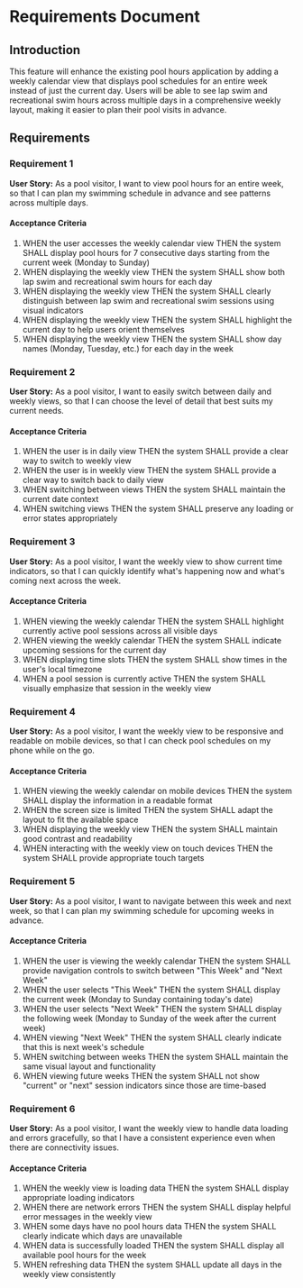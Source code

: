 # Requirements Document

## Introduction

This feature will enhance the existing pool hours application by adding a weekly calendar view that displays pool schedules for an entire week instead of just the current day. Users will be able to see lap swim and recreational swim hours across multiple days in a comprehensive weekly layout, making it easier to plan their pool visits in advance.

## Requirements

### Requirement 1

**User Story:** As a pool visitor, I want to view pool hours for an entire week, so that I can plan my swimming schedule in advance and see patterns across multiple days.

#### Acceptance Criteria

1. WHEN the user accesses the weekly calendar view THEN the system SHALL display pool hours for 7 consecutive days starting from the current week (Monday to Sunday)
2. WHEN displaying the weekly view THEN the system SHALL show both lap swim and recreational swim hours for each day
3. WHEN displaying the weekly view THEN the system SHALL clearly distinguish between lap swim and recreational swim sessions using visual indicators
4. WHEN displaying the weekly view THEN the system SHALL highlight the current day to help users orient themselves
5. WHEN displaying the weekly view THEN the system SHALL show day names (Monday, Tuesday, etc.) for each day in the week

### Requirement 2

**User Story:** As a pool visitor, I want to easily switch between daily and weekly views, so that I can choose the level of detail that best suits my current needs.

#### Acceptance Criteria

1. WHEN the user is in daily view THEN the system SHALL provide a clear way to switch to weekly view
2. WHEN the user is in weekly view THEN the system SHALL provide a clear way to switch back to daily view
3. WHEN switching between views THEN the system SHALL maintain the current date context
4. WHEN switching views THEN the system SHALL preserve any loading or error states appropriately

### Requirement 3

**User Story:** As a pool visitor, I want the weekly view to show current time indicators, so that I can quickly identify what's happening now and what's coming next across the week.

#### Acceptance Criteria

1. WHEN viewing the weekly calendar THEN the system SHALL highlight currently active pool sessions across all visible days
2. WHEN viewing the weekly calendar THEN the system SHALL indicate upcoming sessions for the current day
3. WHEN displaying time slots THEN the system SHALL show times in the user's local timezone
4. WHEN a pool session is currently active THEN the system SHALL visually emphasize that session in the weekly view

### Requirement 4

**User Story:** As a pool visitor, I want the weekly view to be responsive and readable on mobile devices, so that I can check pool schedules on my phone while on the go.

#### Acceptance Criteria

1. WHEN viewing the weekly calendar on mobile devices THEN the system SHALL display the information in a readable format
2. WHEN the screen size is limited THEN the system SHALL adapt the layout to fit the available space
3. WHEN displaying the weekly view THEN the system SHALL maintain good contrast and readability
4. WHEN interacting with the weekly view on touch devices THEN the system SHALL provide appropriate touch targets

### Requirement 5

**User Story:** As a pool visitor, I want to navigate between this week and next week, so that I can plan my swimming schedule for upcoming weeks in advance.

#### Acceptance Criteria

1. WHEN the user is viewing the weekly calendar THEN the system SHALL provide navigation controls to switch between "This Week" and "Next Week"
2. WHEN the user selects "This Week" THEN the system SHALL display the current week (Monday to Sunday containing today's date)
3. WHEN the user selects "Next Week" THEN the system SHALL display the following week (Monday to Sunday of the week after the current week)
4. WHEN viewing "Next Week" THEN the system SHALL clearly indicate that this is next week's schedule
5. WHEN switching between weeks THEN the system SHALL maintain the same visual layout and functionality
6. WHEN viewing future weeks THEN the system SHALL not show "current" or "next" session indicators since those are time-based

### Requirement 6

**User Story:** As a pool visitor, I want the weekly view to handle data loading and errors gracefully, so that I have a consistent experience even when there are connectivity issues.

#### Acceptance Criteria

1. WHEN the weekly view is loading data THEN the system SHALL display appropriate loading indicators
2. WHEN there are network errors THEN the system SHALL display helpful error messages in the weekly view
3. WHEN some days have no pool hours data THEN the system SHALL clearly indicate which days are unavailable
4. WHEN data is successfully loaded THEN the system SHALL display all available pool hours for the week
5. WHEN refreshing data THEN the system SHALL update all days in the weekly view consistently